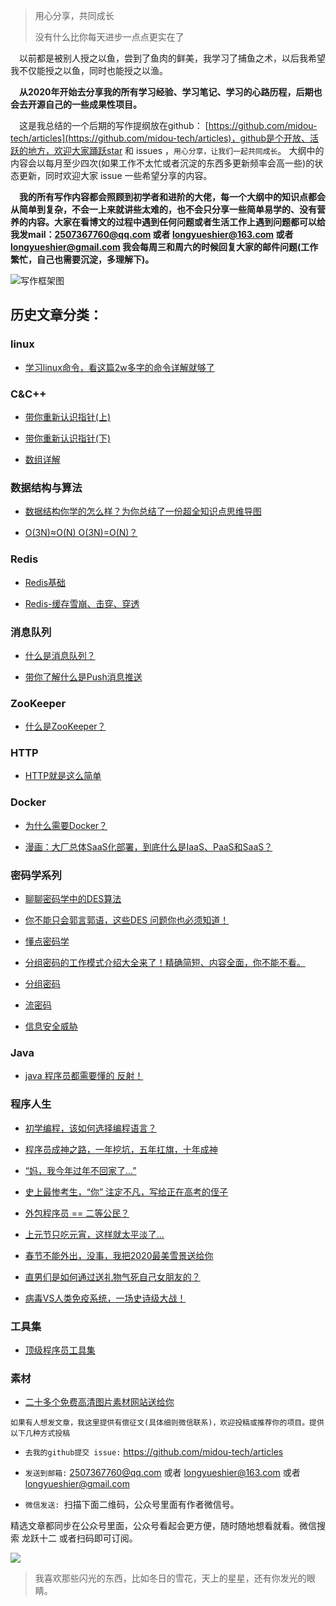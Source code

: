 >用心分享，共同成长
>
>没有什么比你每天进步一点点更实在了



&emsp;以前都是被别人授之以鱼，尝到了鱼肉的鲜美，我学习了捕鱼之术，以后我希望我不仅能授之以鱼，同时也能授之以渔。

&emsp;**从2020年开始去分享我的所有学习经验、学习笔记、学习的心路历程，后期也会去开源自己的一些成果性项目。**

&emsp;这是我总结的一个后期的写作提纲放在github： [https://github.com/midou-tech/articles](https://github.com/midou-tech/articles)，github是个开放、活跃的地方，欢迎大家踊跃star 和 issues ，`用心分享，让我们一起共同成长`。 大纲中的内容会以每月至少四次(如果工作不太忙或者沉淀的东西多更新频率会高一些)的状态更新，同时欢迎大家 issue 一些希望分享的内容。

&emsp;**我的所有写作内容都会照顾到初学者和进阶的大佬，每一个大纲中的知识点都会从简单到复杂，不会一上来就讲些太难的，也不会只分享一些简单易学的、没有营养的内容。大家在看博文的过程中遇到任何问题或者生活工作上遇到问题都可以给我发mail：2507367760@qq.com 或者 longyueshier@163.com  或者 longyueshier@gmail.com 我会每周三和周六的时候回复大家的邮件问题(工作繁忙，自己也需要沉淀，多理解下)。**

![写作框架图](https://tva1.sinaimg.cn/large/006tNbRwly1gb2bxipu4aj30ku1maaf7.jpg)



## 历史文章分类：

### linux

- [学习linux命令，看这篇2w多字的命令详解就够了](https://mp.weixin.qq.com/s/nMTsD2y_drV971RxdE1a5g) 



### C&C++

- [带你重新认识指针(上)](https://mp.weixin.qq.com/s/tdyCTqH9WYMrS0HmRtVPng)

- [带你重新认识指针(下)](https://mp.weixin.qq.com/s/-C_PHEk0ZUf7JUN0Bd80rQ)

- [数组详解](https://mp.weixin.qq.com/s/JwUaBwRirnBfsdJst8Fuxg)



### 数据结构与算法

- [数据结构你学的怎么样？为你总结了一份超全知识点思维导图](https://mp.weixin.qq.com/s/4hPweZRWFZs7eUAHZzAqPw)

- [O(3N)≈O(N) O(3N)=O(N)？](https://mp.weixin.qq.com/s/ojpalODlcRK7R5Cr3b0fpw)

### Redis

- [Redis基础](https://mp.weixin.qq.com/s/OZRGLGk3MkdkwaNliITTUQ)

- [Redis-缓存雪崩、击穿、穿透](https://mp.weixin.qq.com/s/_sYgM2YrUKwt89XgKyiuCw)



### 消息队列

- [什么是消息队列？](https://mp.weixin.qq.com/s/NuHIVl5SjQ0_v1EPKnT9Vw)

- [带你了解什么是Push消息推送](https://mp.weixin.qq.com/s/UZgVEL7nSeXGK2f-YnRfyQ)



### ZooKeeper

- [什么是ZooKeeper？](https://mp.weixin.qq.com/s/og-6iqPUOluz6yDtlmtpoA)



### HTTP

- [HTTP就是这么简单](https://mp.weixin.qq.com/s/V0_fcjr9t-lyqy2qyg6MWw)



### Docker

- [为什么需要Docker？](https://mp.weixin.qq.com/s/VvKNWSgePxNWMU66NcUy6w)

- [漫画：大厂总体SaaS化部署，到底什么是IaaS、PaaS和SaaS？](https://mp.weixin.qq.com/s/_KClOHJBOHeRVbIgestK1w)





### 密码学系列

- [聊聊密码学中的DES算法](https://mp.weixin.qq.com/s/tpupz8T5Ei-xB2pKdfKQQQ)

- [你不能只会郭言郭语，这些DES 问题你也必须知道！](https://mp.weixin.qq.com/s/Akvn7TR5sJaToK8mDrR5UA)

- [懂点密码学](https://mp.weixin.qq.com/s/kcvm79m1-3SflYUo56idsg)

- [分组密码的工作模式介绍大全来了！精确简短、内容全面，你不能不看。](https://mp.weixin.qq.com/s/Nme1UgaWqSu81__-Mz2CFQ)

- [分组密码](https://mp.weixin.qq.com/s/iYCG6sMtRHJBHke1x7XkFA)

- [流密码](https://mp.weixin.qq.com/s/XCi27yPXNNQkBGtNflUJqg)

- [信息安全威胁](https://mp.weixin.qq.com/s/W0HN44O1YI6UcfeOKj9N-g)



### Java

- [java 程序员都需要懂的 反射！](https://mp.weixin.qq.com/s/ZSCQUQpaRK2pwcTtn8oM4A)

### 程序人生

- [初学编程，该如何选择编程语言？](https://mp.weixin.qq.com/s/wTv67aYUHmrNGPWsWNbpBg)

- [程序员成神之路，一年挖坑，五年扛旗，十年成神](https://mp.weixin.qq.com/s/PNYa9ocj1hBYjIko-JGq_w)

- [“妈，我今年过年不回家了...”](https://mp.weixin.qq.com/s/CiAGpmLsiPxeE8CyeBU4gw)

- [史上最惨考生，“你” 注定不凡，写给正在高考的侄子](https://mp.weixin.qq.com/s/Ou59a5fhGslC6Z_6wz3O6w)

- [外包程序员 == 二等公民？](https://mp.weixin.qq.com/s/IUyk7zSXWH-REZXnkiq8kg)

- [上元节只吃元宵，这样就太平淡了...](https://mp.weixin.qq.com/s/P8YhFdgjXWPYfWO0UYJqhA)

- [春节不能外出，没事，我把2020最美雪景送给你](https://mp.weixin.qq.com/s/QJX2U8Go_WQ21icL2Mr1tA)

- [直男们是如何通过送礼物气死自己女朋友的？](https://mp.weixin.qq.com/s/3eUgj-IcVKQjIMX1rSGRuQ)

- [病毒VS人类免疫系统，一场史诗级大战！](https://mp.weixin.qq.com/s/M-VVsdJfeZo1CP1-BMg2_g)



### 工具集

- [顶级程序员工具集](https://mp.weixin.qq.com/s/Sel5ySSh0YJXdQ6KExQxyw)



### 素材

- [二十多个免费高清图片素材网站送给你](https://mp.weixin.qq.com/s/pcMWdKh9cFMS75sAxgCrWg)





`如果有人想发文章，我这里提供有偿征文(具体细则微信联系)，欢迎投稿或推荐你的项目。提供以下几种方式投稿`

- `去我的github提交 issue:` https://github.com/midou-tech/articles

- `发送到邮箱:` 2507367760@qq.com 或者 longyueshier@163.com  或者 longyueshier@gmail.com

- `微信发送: `扫描下面二维码，公众号里面有作者微信号。

精选文章都同步在公众号里面，公众号看起会更方便，随时随地想看就看。微信搜索 龙跃十二 或者扫码即可订阅。

![](https://mmbiz.qpic.cn/mmbiz_gif/2M8qPJibxTd7ia5HnQN4c0ZdYTNMb7ia2HqtqlF3EewJfY2AOsUFUK5Vj8Dqfp2DUjGIqknFm7Bc45ytE88bLhvdw/0?wx_fmt=gif)

> 我喜欢那些闪光的东西，比如冬日的雪花，天上的星星，还有你发光的眼睛。